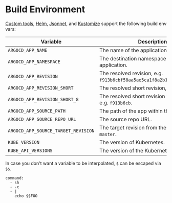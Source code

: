 # Build Environment

[Custom tools](../operator-manual/config-management-plugins.md), [Helm](helm.md), [Jsonnet](jsonnet.md), and [Kustomize](kustomize.md) support the following build env vars:

| Variable                            | Description                                                             |
|-------------------------------------|-------------------------------------------------------------------------|
| `ARGOCD_APP_NAME`                   | The name of the application.                                            |
| `ARGOCD_APP_NAMESPACE`              | The destination namespace of the application.                           |
| `ARGOCD_APP_REVISION`               | The resolved revision, e.g. `f913b6cbf58aa5ae5ca1f8a2b149477aebcbd9d8`. |
| `ARGOCD_APP_REVISION_SHORT`         | The resolved short revision, e.g. `f913b6c`.                            |
| `ARGOCD_APP_REVISION_SHORT_8`       | The resolved short revision with length 8, e.g. `f913b6cb`.             |
| `ARGOCD_APP_SOURCE_PATH`            | The path of the app within the source repo.                             |
| `ARGOCD_APP_SOURCE_REPO_URL`        | The source repo URL.                                                    |
| `ARGOCD_APP_SOURCE_TARGET_REVISION` | The target revision from the spec, e.g. `master`.                       |
| `KUBE_VERSION`                      | The version of Kubernetes.                                              |
| `KUBE_API_VERSIONS`                 | The version of the Kubernetes API.                                      |

In case you don't want a variable to be interpolated, `$` can be escaped via `$$`.

```
command:
  - sh
  - -c
  - |
    echo $$FOO
```
